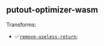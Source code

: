 ## putout-optimizer-wasm

Transforms:

- ✅[`remove-useless-return`](https://putout.cloudcmd.io/#/gist/516ecfe01866bf39901056309705e95f/564ef6835edd8d3285f7a242199e2bd960eb4841);
